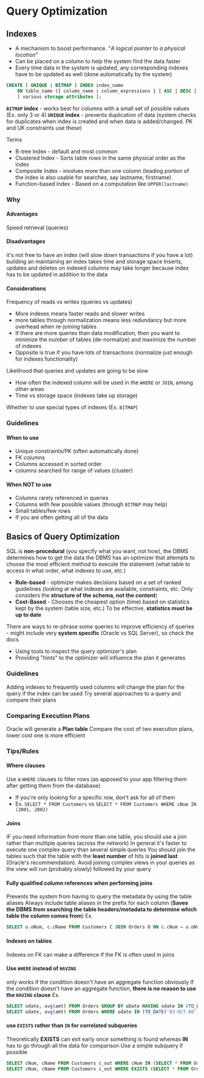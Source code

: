 # Query Optimization
## Indexes
- A mechanism to boost performance. "*A logical pointer to a physical location*"
- Can be placed on a column to help the system find the data faster
- Every time data in the system is updated, any corresponding indexes have to be updated as well (done automatically by the system)

```SQL
CREATE [ UNIQUE | BITMAP ] INDEX index_name 
	ON table_name ({ column_name | column_expressions } [ ASC | DESC ] [, ...])
	[ various storage attributes ];
```

**`BITMAP` index** - works best for columns with a small set of possible values (Ex. only 3 or 4)
**`UNIQUE` index** - prevents duplication of data (system checks for duplicates when index is created and when data is added/changed. PK and UK constraints use these)

Terms
- B-tree Index - default and most common
- Clustered Index - Sorts table rows in the same physical order as the index
- Composite Index - involves more than one column (leading portion of the index is also usable for searches, say lastname, firstname)
- Function-based index - Based on a computation like `UPPER(lastname)`

### Why
#### Advantages
Speed retrieval (queries)

#### Disadvantages
it's not free to have an index (will slow down transactions if you have a lot)
building an maintaining an index takes time and storage space
Inserts, updates and deletes on indexed columns may take longer because index has to be updated in addition to the data

#### Considerations
Frequency of reads vs writes (queries vs updates)
- More indexes means faster reads and slower writes
- more tables through normalization means less redundancy but more overhead when re-joining tables
- If there are more queries than data modification, then you want to minimize the number of tables (de-normalize) and maximize the number of indexes
- Opposite is true if you have lots of transactions (normalize just enough for indexes functionality)

Likelihood that queries and updates are going to be slow
- How often the indexed column will be used in the `WHERE` or `JOIN`, among other areas
- Time vs storage space (indexes take up storage)

Whether to use special types of indexes (Ex. `BITMAP`)

### Guidelines
#### When to use
- Unique constraints/PK (often automatically done)
- FK columns
- Columns accessed in sorted order
- columns searched for range of values (cluster)

#### When NOT to use
- Columns rarely referenced in queries
- Columns with few possible values (through `BITMAP` may help)
- Small tables/few rows
- If you are often getting all of the data

## Basics of Query Optimization
SQL is **non-procedural** (you specify what you want, not how), the DBMS determines how to get the data
the DBMS has an optimizer that attempts to choose the most efficient method to execute the statement (what table to access in what order, what indexes to use, etc.)
- **Rule-based** - optimizer makes decisions based on a set of ranked guidelines (looking at what indexes are available, constraints, etc. Only considers the **structure of the schema, not the content**)
- **Cost-Based** - Chooses the cheapest option (time) based on statistics kept by the system (table size, etc.) To be effective, **statistics must be up to date**

There are ways to re-phrase some queries to improve efficiency of queries - might include very **system specific** (Oracle vs SQL Server), so check the docs
- Using tools to inspect the query optimizer's plan
- Providing "hints" to the optimizer will influence the plan it generates

### Guidelines
Adding indexes to frequently used columns will change the plan for the query if the index can be used
Try several approaches to a query and compare their plans

### Comparing Execution Plans
Oracle will generate a **Plan table**
Compare the cost of two execution plans, lower cost one is more efficient

### Tips/Rules
#### Where clauses
Use a `WHERE` clauses to filter rows (as apposed to your app filtering them after getting them from the database)
- If you're only looking for a specific row, don't ask for all of them
- Ex. `SELECT * FROM Customers` vs `SELECT * FROM Customers WHERE cNum IN (2001, 2002)`

#### Joins
IF you need information from more than one table, you should use a join rather than multiple queries (across the network)
In general it's faster to execute one complex query than several simple queries
You should join the tables such that the table with the **least number** of hits is **joined last** (Oracle's recommendation).
Avoid joining complex views in your queries as the view will run (probably slowly) followed by your query

#### Fully qualified column references when performing joins
Prevents the system from having to query the metadata by using the table aliases
Always include table aliases in the prefix for each column (**Saves the DBMS from searching the table headers/metadata to determine which table the column comes from**)
Ex.
```sql
SELECT o.oNum, c.cName FROM Customers C JOIN Orders O ON c.cNum = o.oNum WHERE c.cNum = 2004;
```

#### Indexes on tables
Indexes on FK can make a difference if the FK is often used in joins

#### Use `WHERE` instead of `HAVING`
only works if the condition doesn't have an aggregate function obviously
If the condition doesn't have an aggregate function, **there is no reason to use the `HAVING` clause**
Ex.
```sql
SELECT odate, avg(amt) FROM Orders GROUP BY oDate HAVING odate IN (TO_DATE('03-OCT-00'), TO_DATE('04-OCT-00')); -- slower
SELECT odate, avg(amt) FROM Orders WHERE odate IN (TO_DATE('03-OCT-00'), TO_DATE('04-OCT-00')) GROUP BY oDate; -- faster
```

#### use `EXISTS` rather than `IN` for correlated subqueries
Theoretically **EXISTS** can exit early once something is found whereas **IN** has to go through all the data for comparison
Use a simple subquery if possible
```sql
SELECT cNum, cName FROM Customers c_out WHERE cNum IN (SELECT * FROM Orders O WHERE o.cNum = c_out.cNum); -- slower
SELECT cNum, cName FROM Customers c_out WHERE EXISTS (SELECT * FROM Orders O WHERE o.cNum = c_out.cNum); -- faster
```

